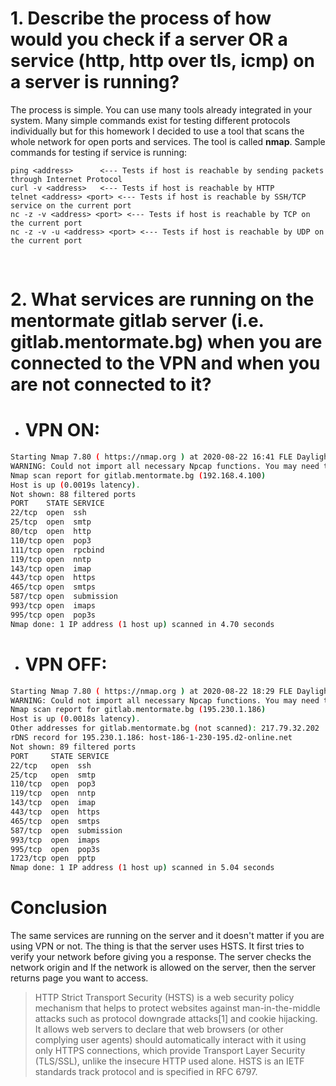 # 1. Describe the process of how would you check if a server OR a service (http, http over tls, icmp) on a server is running?

The process is simple. You can use many tools already integrated in your system.
 Many simple commands exist for testing different protocols individually but for this homework I decided to use a tool that scans the whole network for open ports and services. The tool is called **nmap**. Sample commands for testing if service is running:
&nbsp;
```
ping <address>      <--- Tests if host is reachable by sending packets through Internet Protocol
curl -v <address>   <--- Tests if host is reachable by HTTP
telnet <address> <port> <--- Tests if host is reachable by SSH/TCP service on the current port
nc -z -v <address> <port> <--- Tests if host is reachable by TCP on the current port
nc -z -v -u <address> <port> <--- Tests if host is reachable by UDP on the current port
```
&nbsp;
# 2. What services are running on the mentormate gitlab server (i.e. gitlab.mentormate.bg) when you are connected to the VPN and when you are not connected to it?

- # VPN ON:
```sh
Starting Nmap 7.80 ( https://nmap.org ) at 2020-08-22 16:41 FLE Daylight Time
WARNING: Could not import all necessary Npcap functions. You may need to upgrade to the latest version from https://npcap.org. Resorting to connect() mode -- Nmap may not function completely
Nmap scan report for gitlab.mentormate.bg (192.168.4.100)
Host is up (0.0019s latency).
Not shown: 88 filtered ports
PORT    STATE SERVICE
22/tcp  open  ssh
25/tcp  open  smtp
80/tcp  open  http
110/tcp open  pop3
111/tcp open  rpcbind
119/tcp open  nntp
143/tcp open  imap
443/tcp open  https
465/tcp open  smtps
587/tcp open  submission
993/tcp open  imaps
995/tcp open  pop3s
Nmap done: 1 IP address (1 host up) scanned in 4.70 seconds
```

- # VPN OFF:
```sh
Starting Nmap 7.80 ( https://nmap.org ) at 2020-08-22 18:29 FLE Daylight Time
WARNING: Could not import all necessary Npcap functions. You may need to upgrade to the latest version from https://npcap.org. Resorting to connect() mode -- Nmap may not function completely
Nmap scan report for gitlab.mentormate.bg (195.230.1.186)
Host is up (0.0018s latency).
Other addresses for gitlab.mentormate.bg (not scanned): 217.79.32.202
rDNS record for 195.230.1.186: host-186-1-230-195.d2-online.net
Not shown: 89 filtered ports
PORT     STATE SERVICE
22/tcp   open  ssh
25/tcp   open  smtp
110/tcp  open  pop3
119/tcp  open  nntp
143/tcp  open  imap
443/tcp  open  https
465/tcp  open  smtps
587/tcp  open  submission
993/tcp  open  imaps
995/tcp  open  pop3s
1723/tcp open  pptp
Nmap done: 1 IP address (1 host up) scanned in 5.04 seconds
```

# Conclusion

The same services are running on the server and it doesn't matter if you are using VPN or not.
The thing is that the server uses HSTS. It first tries to verify your network before giving you a response.
The server checks the network origin and If the network is allowed on the server, then the server returns page you  want to access.

>HTTP Strict Transport Security (HSTS) is a web security policy mechanism that helps to protect websites against man-in-the-middle attacks such as protocol downgrade attacks[1] and cookie hijacking. It allows web servers to declare that web browsers (or other complying user agents) should automatically interact with it using only HTTPS connections, which provide Transport Layer Security (TLS/SSL), unlike the insecure HTTP used alone. HSTS is an IETF standards track protocol and is specified in RFC 6797.